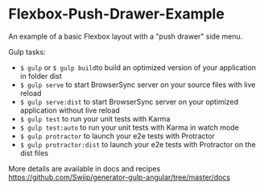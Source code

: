# Flexbox-Push-Drawer-Example
An example of a basic Flexbox layout with a "push drawer" side menu. 


Gulp tasks:
- `$ gulp` or `$ gulp build`to build an optimized version of your application in folder dist
- `$ gulp serve` to start BrowserSync server on your source files with live reload
- `$ gulp serve:dist` to start BrowserSync server on your optimized application without live reload
- `$ gulp test` to run your unit tests with Karma
- `$ gulp test:auto` to run your unit tests with Karma in watch mode
- `$ gulp protractor` to launch your e2e tests with Protractor
- `$ gulp protractor:dist` to launch your e2e tests with Protractor on the dist files

More details are available in docs and recipes
https://github.com/Swiip/generator-gulp-angular/tree/master/docs
